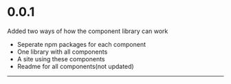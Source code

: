 # 0.0.1

Added two ways of how the component library can work
- Seperate npm packages for each component
- One library with all components
- A site using these components
- Readme for all components(not updated)

---